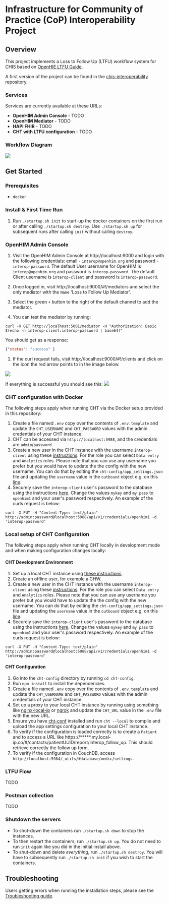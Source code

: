 # Infrastructure for Community of Practice (CoP) Interoperability Project

## Overview
This project implements a Loss to Follow Up (LTFU) workflow system for CHIS based on [OpenHIE LTFU Guide](https://wiki.ohie.org/display/SUB/Use+Case+Summary:+Request+Community+Based+Follow-Up).

A first version of the project can be found in the [chis-interoperability](https://github.com/medic/chis-interoperability) repository.

### Services
Services are currently available at these URLs:

* **OpenHIM Admin Console** - TODO
* **OpenHIM Mediator** - TODO 
* **HAPI FHIR** - TODO
* **CHT with LTFU configuration** - TODO

### Workflow Diagram
![](./docs/sequence-diagram/diagram.png) 

## Get Started

### Prerequisites
- `docker`

### Install & First Time Run

1. Run `./startup.sh init` to start-up the docker containers on the first run or after calling `./startup.sh destroy`. Use `./startup.sh up` for subsequent runs after calling `init` without calling `destroy`.

### OpenHIM Admin Console

1. Visit the OpenHIM Admin Console at http://localhost:9000 and login with the following credentials: email - `interop@openhim.org` and password - `interop-password`. The default User username for OpenHIM is `interop@openhim.org` and password is `interop-password`. The default Client username is `interop-client` and password is `interop-password`.

1. Once logged in, visit http://localhost:9000/#!/mediators and select the only mediator with the `Name` 'Loss to Follow Up Mediator'.

1. Select the green `+` button to the right of the default channel to add the mediator.

1. You can test the mediator by running: 

```
curl -X GET http://localhost:5001/mediator -H "Authorization: Basic $(echo -n interop-client:interop-password | base64)"
``` 

You should get as a response:
```json
{"status": "success" }
``` 

1. If the curl request fails, visit http://localhost:9000/#!/clients and click on the icon the red arrow points to in the image below.

![](./docs/images/bad-client-screen.png) 

If everything is successful you should see this:
 ![](./docs/images/good-client-screen.png)

### CHT configuration with Docker
The following steps apply when running CHT via the Docker setup provided in this repository:

1. Create a file named `.env` copy over the contents of `.env.template` and update the `CHT_USERNAME` and `CHT_PASSWORD` values with the admin credentials of your CHT instance.
2. CHT can be accessed via `http://localhost:5988`, and the credentials are `admin`/`password`.
3. Create a new user in the CHT instance with the username `interop-client` using these [instructions](https://docs.communityhealthtoolkit.org/apps/tutorials/contact-and-users-1/#4-create-the-chw-user). For the role you can select `Data entry` and `Analytics` roles. Please note that you can use any username you prefer but you would have to update the the config with the new username. You can do that by editing the `cht-config/app_settings.json` file and updating the `username` value in the `outbound` object e.g. on this [line](https://github.com/medic/interoperability/blob/main/cht-config/app_settings.json#L452).
4. Securely save the `interop-client` user's password to the database using the instructions [here](https://docs.communityhealthtoolkit.org/apps/reference/api/#credentials). Change the values `mykey` and `my pass` to `openhim1` and your user's password respectively. An example of the curls request is below:
```
curl -X PUT -H "Content-Type: text/plain" http://admin:password@localhost:5988/api/v1/credentials/openhim1 -d 'interop-password'
```

### Local setup of CHT Configuration
The following steps apply when running CHT locally in development mode and when making configuration changes locally:

#### CHT Development Environment
1. Set up a local CHT instance using [these instructions](https://docs.communityhealthtoolkit.org/apps/tutorials/local-setup/).
1. Create an offline user, for example a CHW.
1. Create a new user in the CHT instance with the username `interop-client` using these [instructions](https://docs.communityhealthtoolkit.org/apps/tutorials/contact-and-users-1/#4-create-the-chw-user). For the role you can select `Data entry` and `Analytics` roles. Please note that you can use any username you prefer but you would have to update the the config with the new username. You can do that by editing the `cht-config/app_settings.json` file and updating the `username` value in the `outbound` object e.g. on this [line](https://github.com/medic/interoperability/blob/main/cht-config/app_settings.json#L452).
1. Securely save the `interop-client` user's password to the database using the instructions [here](https://docs.communityhealthtoolkit.org/apps/reference/api/#credentials). Change the values `mykey` and `my pass` to `openhim1` and your user's password respectively. An example of the curls request is below:
```
curl -X PUT -H "Content-Type: text/plain" http://admin:password@localhost:5988/api/v1/credentials/openhim1 -d 'interop-password'
```

#### CHT Configuration
1. Go into the `cht-config` directory by running `cd cht-config`.
1. Run `npm install` to install the dependencies.
1. Create a file named `.env` copy over the contents of `.env.template` and update the `CHT_USERNAME` and `CHT_PASSWORD` values with the admin credentials of your CHT instance.
1. Set up a proxy to your local CHT instance by running using something like [nginx-local-ip](https://github.com/medic/nginx-local-ip) or [ngrok](https://ngrok.com/) and update the `CHT_URL` value in the `.env` file with the new URL.
1. Ensure you have [cht-conf](https://www.npmjs.com/package/cht-conf) installed and run `cht --local` to compile and upload the app settings configuration to your local CHT instance.
1. To verify if the configuration is loaded correctly is to create a `Patient` and to access a URL like https://*****.my.local-ip.co/#/contacts/patientUUID/report/interop_follow_up. This should retrieve correctly the follow up form.
1. To verify if the configuration in CouchDB, access `http://localhost:5984/_utils/#database/medic/settings`.
 
### LTFU Flow
TODO

### Postman collection
TODO

### Shutdown the servers
- To shut-down the containers run `./startup.sh down` to stop the instances.
- To then restart the containers, run `./startup.sh up`. You do not need to run `init` again like you did in the initial install above.
- To shut-down and delete *everything*, run `./startup.sh destroy`. You will have to subsequently run `./startup.sh init` if you wish to start the containers.

## Troubleshooting
Users getting errors when running the installation steps, please see the [Troubleshooting guide](/troubleshooting.md).
